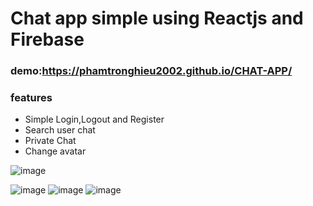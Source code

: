 
# Chat app simple using Reactjs and Firebase


### demo:https://phamtronghieu2002.github.io/CHAT-APP/

###  features
 - Simple Login,Logout and Register
 - Search user chat
 - Private Chat
 - Change avatar
 
 ![image](https://github.com/phamtronghieu2002/CHAT-APP/assets/109363404/5a550dcb-b399-4866-9879-6a913dc5a0b3)
 
![image](https://github.com/phamtronghieu2002/CHAT-APP/assets/109363404/99a4cf7a-fc01-4ac6-b547-2a6cd9bf8fb2)
![image](https://github.com/phamtronghieu2002/CHAT-APP/assets/109363404/119df55d-4ba2-488d-af2c-a6014030cc73)
![image](https://github.com/phamtronghieu2002/CHAT-APP/assets/109363404/aab1348d-3268-4ce7-8334-1a1dada2a5f1)
